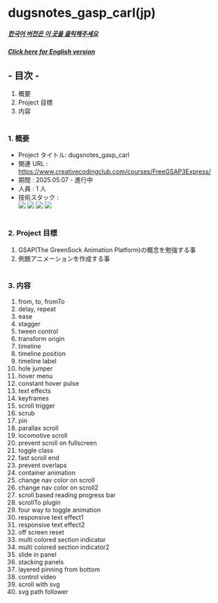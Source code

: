 # dugsnotes_gasp_carl(jp)

##### [한국어 버전은 이 곳을 클릭해주세요](README.md)

##### [Click here for English version](README_EN.md)

## - 目次 -

1. 概要
2. Project 目標
3. 内容
   </br>
   </br>

### 1. 概要

- Project タイトル: dugsnotes_gasp_carl
- 関連 URL : https://www.creativecodingclub.com/courses/FreeGSAP3Express/
- 期間 : 2025.05.07 - 進行中
- 人員 : 1 人
- 技術スタック : </br>
  <img src="https://img.shields.io/badge/html-E34F26?style=for-the-badge&logo=html5&logoColor=white">
  <img src="https://img.shields.io/badge/css-1572B6?style=for-the-badge&logo=css3&logoColor=white">
  <img src="https://img.shields.io/badge/javascript-F7DF1E?style=for-the-badge&logo=javascript&logoColor=white">
  <img src="https://img.shields.io/badge/gsap-88CE02?style=for-the-badge&logo=greensock&logoColor=white">
  </br>
  </br>

### 2. Project 目標

1.  GSAP(The GreenSock Animation Platform)の概念を勉強する事
2.  例題アニメーションを作成する事
    </br>
    </br>

### 3. 内容

1. from, to, fromTo
2. delay, repeat
3. ease
4. stagger
5. tween control
6. transform origin
7. timeline
8. timeline position
9. timeline label
10. hole jumper
11. hover menu
12. constant hover pulse
13. text effects
14. keyframes
15. scroll trigger
16. scrub
17. pin
18. parallax scroll
19. locomotive scroll
20. prevent scroll on fullscreen
21. toggle class
22. fast scroll end
23. prevent overlaps
24. container animation
25. change nav color on scroll
26. change nav color on scroll2
27. scroll based reading progress bar
28. scrollTo plugin
29. four way to toggle animation
30. responsive text effect1
31. responsive text effect2
32. off screen reset
33. multi colored section indicator
34. multi colored section indicator2
35. slide in panel
36. stacking panels
37. layered pinning from bottom
38. control video
39. scroll with svg
40. svg path follower
